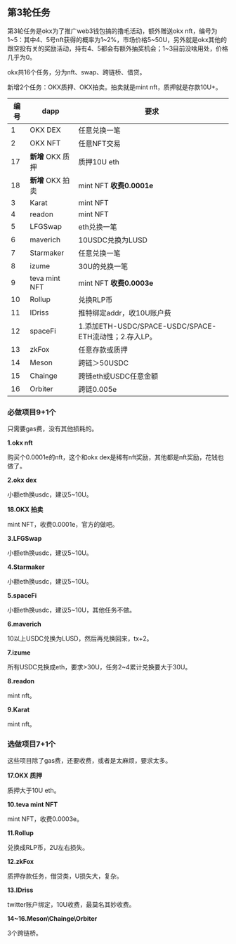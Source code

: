 ## 第3轮任务

第3轮任务是okx为了推广web3钱包搞的撸毛活动，额外赠送okx nft，编号为1~5：其中4、5号nft获得的概率为1~2%，市场价格5~50U，另外就是okx其他的跟空投有关的奖励活动，持有4、5都会有额外抽奖机会；1~3目前没啥用处，价格几乎为0。

okx共16个任务，分为nft、swap、跨链桥、借贷。

新增2个任务：OKX质押、OKX拍卖。拍卖就是mint nft，质押就是存款10U+。


| 编号 | dapp              | 要求                                                  |
| ---- | ----------------- | ----------------------------------------------------- |
| 1    | OKX DEX           | 任意兑换一笔                                          |
| 2    | OKX NFT           | 任意NFT交易                                           |
| 17   | **新增** OKX 质押 | 质押10U eth                                           |
| 18   | **新增** OKX 拍卖 | mint NFT **收费0.0001e**                              |
| 3    | Karat             | mint NFT                                              |
| 4    | readon            | mint NFT                                              |
| 5    | LFGSwap           | eth兑换一笔                                           |
| 6    | maverich          | 10USDC兑换为LUSD                                      |
| 7    | Starmaker         | 任意兑换一笔                                          |
| 8    | izume             | 30U的兑换一笔                                         |
| 9    | teva mint NFT     | mint NFT **收费0.0003e**                              |
| 10   | Rollup            | 兑换RLP币                                             |
| 11   | IDriss            | 推特绑定addr，收10U账户费                             |
| 12   | spaceFi           | 1.添加ETH-USDC/SPACE-USDC/SPACE-ETH流动性；2.存入LP。 |
| 13   | zkFox             | 任意存款或质押                                        |
| 14   | Meson             | 跨链＞50USDC                                          |
| 15   | Chainge           | 跨链eth或USDC任意金额                                 |
| 16   | Orbiter           | 跨链0.005e                                            |

### 必做项目9+1个

只需要gas费，没有其他损耗的。

**1.okx nft**

购买个0.0001e的nft，这个和okx dex是稀有nft奖励，其他都是nft奖励，花钱也做了。

**2.okx dex**

小额eth换usdc，建议5~10U。

**18.OKX 拍卖**

mint NFT，收费0.0001e，官方的做吧。

**3.LFGSwap**

小额eth换usdc，建议5~10U。

**4.Starmaker**

小额eth换usdc，建议5~10U。

**5.spaceFi**

小额eth换usdc，建议5~10U，其他任务不做。

**6.maverich**

10以上USDC兑换为LUSD，然后再兑换回来，tx+2。

**7.izume**

所有USDC兑换成eth，要求>30U，任务2~4累计兑换要大于30U。

**8.readon**

mint nft。

**9.Karat**

mint nft。

### 选做项目7+1个

这些项目除了gas费，还要收费，或者是太麻烦，要求太多。

**17.OKX 质押**

质押大于10U eth。

**10.teva mint NFT**

mint NFT，收费0.0003e。

**11.Rollup**

兑换成RLP币，2U左右损失。

**12.zkFox**

质押存款任务，借贷类，U损失大，复杂。

**13.IDriss**

twitter账户绑定，10U收费，最莫名其妙收费。

**14~16.Meson\Chainge\Orbiter**

3个跨链桥。
